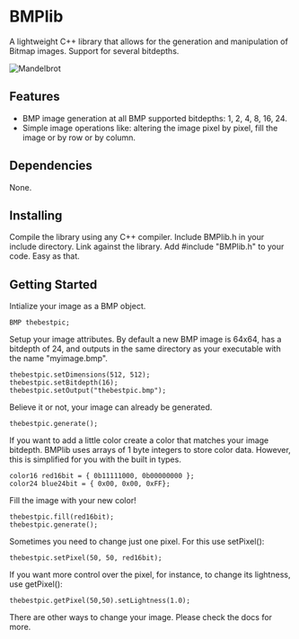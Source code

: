 # BMPlib
A lightweight C++ library that allows for the generation and manipulation of Bitmap images. Support for several bitdepths.

![Mandelbrot](https://i.ibb.co/FXMkyq6/mandelbrot.png)

## Features
- BMP image generation at all BMP supported bitdepths: 1, 2, 4, 8, 16, 24.
- Simple image operations like: altering the image pixel by pixel, fill the image or by row or by column.

## Dependencies
None.

## Installing
Compile the library using any C++ compiler. Include BMPlib.h in your include directory. Link against the library. Add #include "BMPlib.h" to your code.
Easy as that.

## Getting Started
Intialize your image as a BMP object. 
```
BMP thebestpic;
```
Setup your image attributes. By default a new BMP image is 64x64, has a bitdepth of 24, and outputs in the same directory as your executable with the name "myimage.bmp".
```
thebestpic.setDimensions(512, 512);          
thebestpic.setBitdepth(16);                        
thebestpic.setOutput("thebestpic.bmp");  
```
Believe it or not, your image can already be generated.
```
thebestpic.generate();
```
If you want to add a little color create a color that matches your image bitdepth. BMPlib uses arrays of 1 byte integers to store color data. However, this is simplified for you with the built in types.
```
color16 red16bit = { 0b11111000, 0b00000000 };
color24 blue24bit = { 0x00, 0x00, 0xFF};
```
Fill the image with your new color!
```
thebestpic.fill(red16bit);
thebestpic.generate();
```
Sometimes you need to change just one pixel. For this use setPixel():
```
thebestpic.setPixel(50, 50, red16bit);
```
If you want more control over the pixel, for instance, to change its lightness, use getPixel():
```
thebestpic.getPixel(50,50).setLightness(1.0);
```
There are other ways to change your image. Please check the docs for more.
